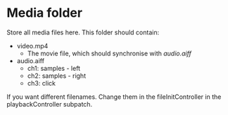 # Media folder

Store all media files here. This folder should contain:
+ video.mp4
  * The movie file, which should synchronise with _audio.aiff_
+ audio.aiff
  * ch1: samples - left
  * ch2: samples - right
  * ch3: click

If you want different filenames. Change them in the fileInitController in the playbackController subpatch. 
